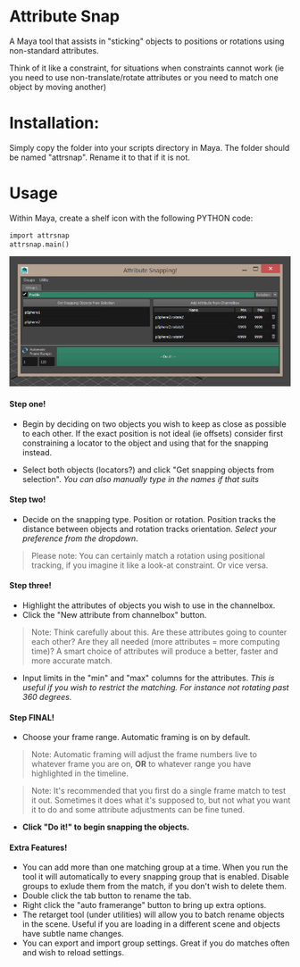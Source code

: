 # Attribute Snap


A Maya tool that assists in "sticking" objects to positions or rotations using non-standard attributes.

Think of it like a constraint, for situations when constraints cannot work (ie you need to use non-translate/rotate attributes or you need to match one object by moving another)

# Installation:

Simply copy the folder into your scripts directory in Maya. The folder should be named "attrsnap". Rename it to that if it is not.

# Usage

Within Maya, create a shelf icon with the following PYTHON code:

	import attrsnap
	attrsnap.main()

![Screenshot](screen.jpg)

#### Step one!

* Begin by deciding on two objects you wish to keep as close as possible to each other. If the exact position is not ideal (ie offsets) consider first constraining a locator to the object and using that for the snapping instead.

* Select both objects (locators?) and click "Get snapping objects from selection". _You can also manually type in the names if that suits_

#### Step two!

* Decide on the snapping type. Position or rotation. Position tracks the distance between objects and rotation tracks orientation. _Select your preference from the dropdown_.

> Please note: You can certainly match a rotation using positional tracking, if you imagine it like a look-at constraint. Or vice versa.

#### Step three!

* Highlight the attributes of objects you wish to use in the channelbox.
* Click the "New attribute from channelbox" button.

> Note: Think carefully about this. Are these attributes going to counter each other? Are they all needed (more attributes = more computing time)? A smart choice of attributes will produce a better, faster and more accurate match.

* Input limits in the "min" and "max" columns for the attributes. _This is useful if you wish to restrict the matching. For instance not rotating past 360 degrees._

#### Step FINAL!

* Choose your frame range. Automatic framing is on by default.

> Note: Automatic framing will adjust the frame numbers live to whatever frame you are on, __OR__ to whatever range you have highlighted in the timeline.

> Note: It's recommended that you first do a single frame match to test it out. Sometimes it does what it's supposed to, but not what you want it to do and some attribute adjustments can be fine tuned.


* __Click "Do it!" to begin snapping the objects.__

#### Extra Features!

* You can add more than one matching group at a time. When you run the tool it will automatically to every snapping group that is enabled. Disable groups to exlude them from the match, if you don't wish to delete them.
* Double click the tab button to rename the tab.
* Right click the "auto framerange" button to bring up extra options.
* The retarget tool (under utilities) will allow you to batch rename objects in the scene. Useful if you are loading in a different scene and objects have subtle name changes.
* You can export and import group settings. Great if you do matches often and wish to reload settings.
